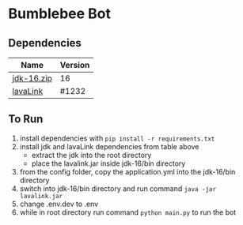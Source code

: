 # Bumblebee Bot

## Dependencies
|      Name                 | Version  |
| --------------------- | -------- |
| [jdk-16.zip](https://jdk.java.net/archive/)            | 16 |
| [lavaLink](https://ci.fredboat.com/viewLog.html?buildId=lastSuccessful&buildTypeId=Lavalink_Build&tab=artifacts&guest=1) | #1232 |

## To Run
1. install dependencies with `pip install -r requirements.txt`
2. install jdk and lavaLink dependencies from table above
    - extract the jdk into the root directory
    - place the lavalink.jar inside jdk-16/bin directory
3. from the config folder, copy the application.yml into the jdk-16/bin directory
4. switch into jdk-16/bin directory and run command `java -jar lavalink.jar`
5. change .env.dev to .env
6. while in root directory run command `python main.py` to run the bot
